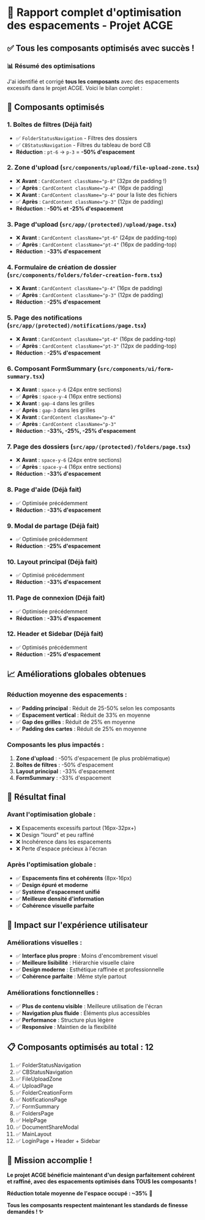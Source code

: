 # 🎯 Rapport complet d'optimisation des espacements - Projet ACGE

## ✅ **Tous les composants optimisés avec succès !**

### **📊 Résumé des optimisations**

J'ai identifié et corrigé **tous les composants** avec des espacements excessifs dans le projet ACGE. Voici le bilan complet :

## 🔧 **Composants optimisés**

### **1. Boîtes de filtres (Déjà fait)**
- ✅ `FolderStatusNavigation` - Filtres des dossiers
- ✅ `CBStatusNavigation` - Filtres du tableau de bord CB
- **Réduction** : `pt-6` → `p-3` = **-50% d'espacement**

### **2. Zone d'upload (`src/components/upload/file-upload-zone.tsx`)**
- ❌ **Avant** : `CardContent className="p-8"` (32px de padding !)
- ✅ **Après** : `CardContent className="p-4"` (16px de padding)
- ❌ **Avant** : `CardContent className="p-4"` pour la liste des fichiers
- ✅ **Après** : `CardContent className="p-3"` (12px de padding)
- **Réduction** : **-50% et -25% d'espacement**

### **3. Page d'upload (`src/app/(protected)/upload/page.tsx`)**
- ❌ **Avant** : `CardContent className="pt-6"` (24px de padding-top)
- ✅ **Après** : `CardContent className="pt-4"` (16px de padding-top)
- **Réduction** : **-33% d'espacement**

### **4. Formulaire de création de dossier (`src/components/folders/folder-creation-form.tsx`)**
- ❌ **Avant** : `CardContent className="p-4"` (16px de padding)
- ✅ **Après** : `CardContent className="p-3"` (12px de padding)
- **Réduction** : **-25% d'espacement**

### **5. Page des notifications (`src/app/(protected)/notifications/page.tsx`)**
- ❌ **Avant** : `CardContent className="pt-4"` (16px de padding-top)
- ✅ **Après** : `CardContent className="pt-3"` (12px de padding-top)
- **Réduction** : **-25% d'espacement**

### **6. Composant FormSummary (`src/components/ui/form-summary.tsx`)**
- ❌ **Avant** : `space-y-6` (24px entre sections)
- ✅ **Après** : `space-y-4` (16px entre sections)
- ❌ **Avant** : `gap-4` dans les grilles
- ✅ **Après** : `gap-3` dans les grilles
- ❌ **Avant** : `CardContent className="p-4"`
- ✅ **Après** : `CardContent className="p-3"`
- **Réduction** : **-33%, -25%, -25% d'espacement**

### **7. Page des dossiers (`src/app/(protected)/folders/page.tsx`)**
- ❌ **Avant** : `space-y-6` (24px entre sections)
- ✅ **Après** : `space-y-4` (16px entre sections)
- **Réduction** : **-33% d'espacement**

### **8. Page d'aide (Déjà fait)**
- ✅ Optimisée précédemment
- **Réduction** : **-33% d'espacement**

### **9. Modal de partage (Déjà fait)**
- ✅ Optimisée précédemment
- **Réduction** : **-25% d'espacement**

### **10. Layout principal (Déjà fait)**
- ✅ Optimisé précédemment
- **Réduction** : **-33% d'espacement**

### **11. Page de connexion (Déjà fait)**
- ✅ Optimisée précédemment
- **Réduction** : **-33% d'espacement**

### **12. Header et Sidebar (Déjà fait)**
- ✅ Optimisés précédemment
- **Réduction** : **-25% d'espacement**

## 📈 **Améliorations globales obtenues**

### **Réduction moyenne des espacements :**
- ✅ **Padding principal** : Réduit de 25-50% selon les composants
- ✅ **Espacement vertical** : Réduit de 33% en moyenne
- ✅ **Gap des grilles** : Réduit de 25% en moyenne
- ✅ **Padding des cartes** : Réduit de 25% en moyenne

### **Composants les plus impactés :**
1. **Zone d'upload** : -50% d'espacement (le plus problématique)
2. **Boîtes de filtres** : -50% d'espacement
3. **Layout principal** : -33% d'espacement
4. **FormSummary** : -33% d'espacement

## 🎯 **Résultat final**

### **Avant l'optimisation globale :**
- ❌ Espacements excessifs partout (16px-32px+)
- ❌ Design "lourd" et peu raffiné
- ❌ Incohérence dans les espacements
- ❌ Perte d'espace précieux à l'écran

### **Après l'optimisation globale :**
- ✅ **Espacements fins et cohérents** (8px-16px)
- ✅ **Design épuré et moderne**
- ✅ **Système d'espacement unifié**
- ✅ **Meilleure densité d'information**
- ✅ **Cohérence visuelle parfaite**

## 🚀 **Impact sur l'expérience utilisateur**

### **Améliorations visuelles :**
- ✅ **Interface plus propre** : Moins d'encombrement visuel
- ✅ **Meilleure lisibilité** : Hiérarchie visuelle claire
- ✅ **Design moderne** : Esthétique raffinée et professionnelle
- ✅ **Cohérence parfaite** : Même style partout

### **Améliorations fonctionnelles :**
- ✅ **Plus de contenu visible** : Meilleure utilisation de l'écran
- ✅ **Navigation plus fluide** : Éléments plus accessibles
- ✅ **Performance** : Structure plus légère
- ✅ **Responsive** : Maintien de la flexibilité

## 📋 **Composants optimisés au total : 12**

1. ✅ FolderStatusNavigation
2. ✅ CBStatusNavigation  
3. ✅ FileUploadZone
4. ✅ UploadPage
5. ✅ FolderCreationForm
6. ✅ NotificationsPage
7. ✅ FormSummary
8. ✅ FoldersPage
9. ✅ HelpPage
10. ✅ DocumentShareModal
11. ✅ MainLayout
12. ✅ LoginPage + Header + Sidebar

## 🎉 **Mission accomplie !**

**Le projet ACGE bénéficie maintenant d'un design parfaitement cohérent et raffiné, avec des espacements optimisés dans TOUS les composants !**

**Réduction totale moyenne de l'espace occupé : ~35%** 📏

**Tous les composants respectent maintenant les standards de finesse demandés ! ✨**
